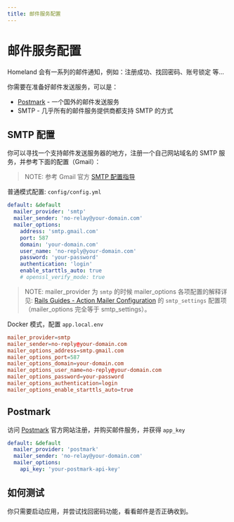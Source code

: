 ```yaml
---
title: 邮件服务配置
---
```


# 邮件服务配置

Homeland 会有一系列的邮件通知，例如：注册成功、找回密码、账号锁定 等...

你需要在准备好邮件发送服务，可以是：

- [Postmark](https://postmarkapp.com) - 一个国外的邮件发送服务
- SMTP - 几乎所有的邮件服务提供商都支持 SMTP 的方式

## SMTP 配置

你可以寻找一个支持邮件发送服务器的地方，注册一个自己网站域名的 SMTP 服务，并参考下面的配置（Gmail）：

> NOTE: 参考 Gmail 官方 [SMTP 配置指导](https://support.google.com/mail/answer/7126229?hl=zh-Hans)

普通模式配置: `config/config.yml`

```yml
default: &default
  mailer_provider: 'smtp'
  mailer_sender: 'no-relay@your-domain.com'
  mailer_options:
    address: 'smtp.gmail.com'
    port: 587
    domain: 'your-domain.com'
    user_name: 'no-reply@your-domain.com'
    password: 'your-password'
    authentication: 'login'
    enable_starttls_auto: true
    # openssl_verify_mode: true
```

> NOTE: mailer_provider 为 `smtp` 的时候 mailer_options 各项配置的解释详见: [Rails Guides - Action Mailer Configuration](http://guides.rubyonrails.org/action_mailer_basics.html#action-mailer-configuration) 的 `smtp_settings` 配置项（mailer_options 完全等于 smtp_settings）。

Docker 模式，配置 `app.local.env`

```conf
mailer_provider=smtp
mailer_sender=no-reply@your-domain.com
mailer_options_address=smtp.gmail.com
mailer_options_port=587
mailer_options_domain=your-domain.com
mailer_options_user_name=no-reply@your-domain.com
mailer_options_password=your-password
mailer_options_authentication=login
mailer_options_enable_starttls_auto=true
````


## Postmark

访问 [Postmark](https://postmarkapp.com) 官方网站注册，并购买邮件服务，并获得 `app_key`

```yml
default: &default
  mailer_provider: 'postmark'
  mailer_sender: 'no-relay@your-domain.com'
  mailer_options:
    api_key: 'your-postmark-api-key'
```

## 如何测试

你只需要启动应用，并尝试找回密码功能，看看邮件是否正确收到。
